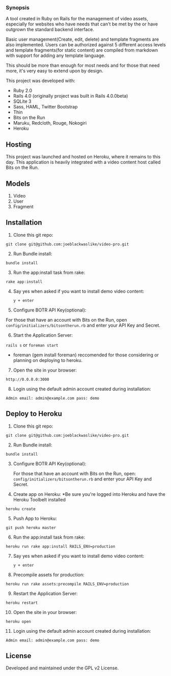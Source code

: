 ### Synopsis

A tool created in Ruby on Rails for the management of video assets, especially for 
websites who have needs that can't be met by the or have outgrown the standard backend
interface.  

Basic user management(Create, edit, delete) and template fragments are also implemented.
Users can be authorized against 5 different access levels and template fragments(for 
static content) are compiled from markdown with support for adding any template language.

This should be more than enough for most needs and for those that need more, it's very 
easy to extend upon by design.

This project was developed with:
* Ruby 2.0
* Rails 4.0 (originally project was built in Rails 4.0.0beta)
* SQLite 3
* Sass, HAML, Twitter Bootstrap
* Thin
* Bits on the Run
* Maruku, Redcloth, Rouge, Nokogiri
* Heroku


## Hosting
This project was launched and hosted on Heroku, where it remains to this day. This 
application is heavily integrated with a video content host called Bits on the Run.


## Models
1. Video
2. User
3. Fragment


## Installation

1. Clone this git repo:
  
  `git clone git@github.com:joeblackwaslike/video-pro.git`

2. Run Bundle install:

  `bundle install`

3. Run the app:install task from rake:

  `rake app:install`

4. Say yes when asked if you want to install demo video content:
  
   `y + enter`

5. Configure BOTR API Key(optional):

  For those that have an account with Bits on the Run, open 
  `config/initializers/bitsontherun.rb` and enter your API Key and Secret.

6. Start the Application Server:
  
  `rails s` or `foreman start`
  * foreman (gem install foreman) reccomended for those considering or planning on 
    deploying to heroku.

7. Open the site in your browser:

  `http://0.0.0.0:3000`

8. Login using the default admin account created during installation:

  `Admin
   email: admin@example.com
   pass: demo`


## Deploy to Heroku

1.  Clone this git repo:
  
   `git clone git@github.com:joeblackwaslike/video-pro.git`

2.  Run Bundle install:

   `bundle install`

3.  Configure BOTR API Key(optional):

    For those that have an account with Bits on the Run, open: 
   `config/initializers/bitsontherun.rb` and enter your API Key and Secret.

4.  Create app on Heroku:
    *Be sure you're logged into Heroku and have the Heroku Toolbelt installed

   `heroku create`

5.  Push App to Heroku:

   `git push heroku master`

6.  Run the app:install task from rake:

   `heroku run rake app:install RAILS_ENV=production`

7. Say yes when asked if you want to install demo video content:
  
   `y + enter`

8.  Precompile assets for production:

   `heroku run rake assets:precompile RAILS_ENV=production`

9.  Restart the Application Server:
  
   `heroku restart`

10. Open the site in your browser:

   `heroku open`

11. Login using the default admin account created during installation:

   `Admin
    email: admin@example.com
    pass: demo`


## License

Developed and maintained under the GPL v2 License.